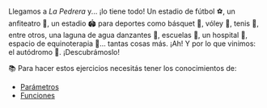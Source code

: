 Llegamos a _La Pedrera_ y... ¡lo tiene todo! Un estadio de fútbol :soccer:, un anfiteatro :microphone:, un estadio :stadium: para deportes como básquet :basketball:, vóley :volleyball:, tenis :tennis:, entre otros, una laguna de agua danzantes :sparkler:, escuelas :school:, un hospital :hospital:, espacio de equinoterapia :horse:… tantas cosas más. ¡Ah! Y por lo que vinimos: el autódromo :checkered_flag:. ¡Descubrámoslo! 

:books: Para hacer estos ejercicios necesitás tener los conocimientos de:

* [Parámetros](https://mumuki.io/primaria.sanluis/chapters/295-sobre-gustos-no-hay-parametros)
* [Funciones](https://mumuki.io/primaria.sanluis/chapters/296-un-mar-de-funciones)
